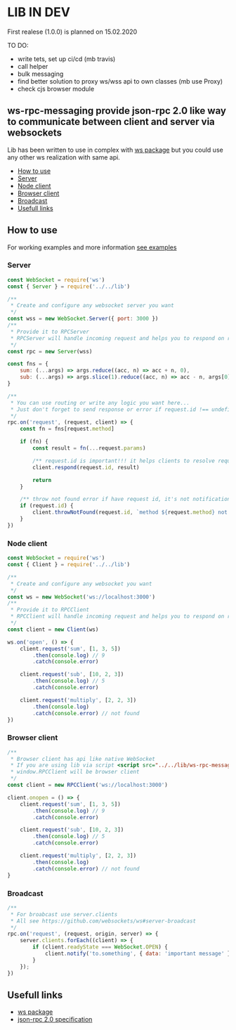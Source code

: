 # LIB IN DEV

First realese (1.0.0) is planned on 15.02.2020

TO DO:
- write tets, set up ci/cd (mb travis)
- call helper
- bulk messaging
- find better solution to proxy ws/wss api to own classes (mb use Proxy)
- check cjs browser module

## ws-rpc-messaging provide json-rpc 2.0 like way to communicate between client and server via websockets

Lib has been written to use in complex with [ws package](https://www.npmjs.com/package/ws) but you could use any other ws realization with same api.

- [How to use](#how-to-use)
- [Server](#server)
- [Node client](#node-client)
- [Browser client](#browser-client)
- [Broadcast](#broadcast)
- [Usefull links](#usefull-links)

## How to use

For working examples and more information [see examples](/examples)

### Server

```js
const WebSocket = require('ws')
const { Server } = require('../../lib')

/**
 * Create and configure any websocket server you want
 */
const wss = new WebSocket.Server({ port: 3000 })
/**
 * Provide it to RPCServer
 * RPCServer will handle incoming request and helps you to respond on recieved messages or send own requests  
 */
const rpc = new Server(wss)

const fns = {
    sum: (...args) => args.reduce((acc, n) => acc + n, 0),
    sub: (...args) => args.slice(1).reduce((acc, n) => acc - n, args[0]),
}

/**
 * You can use routing or write any logic you want here...
 * Just don't forget to send response or error if request.id !== undefined
 */
rpc.on('request', (request, client) => {
    const fn = fns[request.method]

    if (fn) {
        const result = fn(...request.params)

        /** request.id is important!!! it helps clients to resolve request */
        client.respond(request.id, result)

        return
    }

    /** throw not found error if have request id, it's not notification request */
    if (request.id) {
        client.throwNotFound(request.id, `method ${request.method} not found`)
    }
})
```

### Node client

```js
const WebSocket = require('ws')
const { Client } = require('../../lib')

/**
 * Create and configure any websocket you want
 */
const ws = new WebSocket('ws://localhost:3000')
/**
 * Provide it to RPCClient
 * RPCClient will handle incoming request and helps you to respond on recieved messages or send own requests  
 */
const client = new Client(ws)

ws.on('open', () => {
    client.request('sum', [1, 3, 5])
        .then(console.log) // 9
        .catch(console.error)

    client.request('sub', [10, 2, 3])
        .then(console.log) // 5
        .catch(console.error)

    client.request('multiply', [2, 2, 3])
        .then(console.log)
        .catch(console.error) // not found
})
```

### Browser client

```js
/**
 * Browser client has api like native WebSocket
 * If you are using lib via script <script src="../../lib/ws-rpc-messaging.min.js" type="text/javascript"></script>
 * window.RPCClient will be browser client
 */
const client = new RPCClient('ws://localhost:3000')

client.onopen = () => {
    client.request('sum', [1, 3, 5])
        .then(console.log) // 9
        .catch(console.error)

    client.request('sub', [10, 2, 3])
        .then(console.log) // 5
        .catch(console.error)

    client.request('multiply', [2, 2, 3])
        .then(console.log)
        .catch(console.error) // not found
}
```

### Broadcast

```js
/**
 * For broabcast use server.clients
 * All see https://github.com/websockets/ws#server-broadcast
 */
rpc.on('request', (request, origin, server) => {
    server.clients.forEach((client) => {
        if (client.readyState === WebSocket.OPEN) {
            client.notify('to.something', { data: 'important message' });
        }
    });
})
```

## Usefull links

- [ws package](https://www.npmjs.com/package/ws)
- [json-rpc 2.0 specification](https://www.jsonrpc.org/specification)
